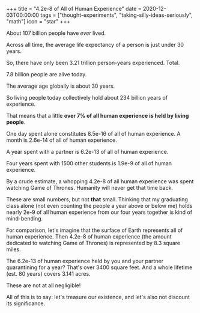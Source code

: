 +++
title = "4.2e-8 of All of Human Experience"
date = 2020-12-03T00:00:00
tags = ["thought-experiments", "taking-silly-ideas-seriously", "math"]
icon = "star"
+++

About 107 billion people have _ever_ lived.

Across all time, the average life expectancy of a person is just under 30 years.

So, there have only been 3.21 trillion person-years experienced. Total.

7.8 billion people are alive today.

The average age globally is about 30 years.

So living people today collectively hold about 234 billion years of experience.

That means that a little **over 7% of all human experience is held by living people**.

One day spent alone constitutes 8.5e-16 of all of human experience. A month is 2.6e-14 of all of human experience.

A year spent with a partner is 6.2e-13 of all of human experience.

Four years spent with 1500 other students is 1.9e-9 of all of human experience.

By a crude estimate, a whopping 4.2e-8 of all human experience was spent watching Game of Thrones. Humanity will never get that time back.

These are small numbers, but not __that__ small. Thinking that my graduating class alone (not even counting the people a year above or below me) holds nearly 2e-9 of all human experience from our four years together is kind of mind-bending.

For comparison, let's imagine that the surface of Earth represents all of human experience. Then 4.2e-8 of human experience (the amount dedicated to watching Game of Thrones) is represented by 8.3 square miles.

The 6.2e-13 of human experience held by you and your partner quarantining for a year? That's over 3400 square feet. And a whole lifetime (est. 80 years) covers 3.141 acres.

These are not at all negligible!

All of this is to say: let's treasure our existence, and let's also not discount its significance.
